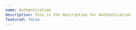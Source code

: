 ```yaml
---
name: Authentication
description: This is the description for Authentication
featured: false
---
```

